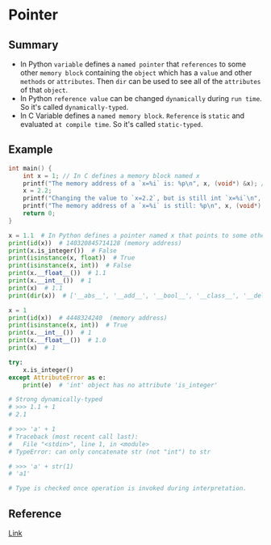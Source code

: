 # Pointer

## Summary
* In Python `variable` defines a `named pointer` that `references` to some other `memory block` containing the `object` which has a `value` and other `methods` or `attributes`. Then `dir` can be used to see all of the `attributes` of that `object`.
* In Python `reference value` can be changed `dynamically` during `run time`. So it's called `dynamically-typed`.
* In C Variable defines a `named memory block`. `Reference` is `static` and evaluated `at compile time`. So it's called `static-typed`.

## Example
```c
int main() {
    int x = 1; // In C defines a memory block named x
    printf("The memory address of a `x=%i` is: %p\n", x, (void*) &x); // The memory address of a `x=1` is: 0x7ffee20969c8
    x = 2.2;
    printf("Changing the value to `x=2.2`, but is still int `x=%i`\n", x); // Changing the value to `x=2.2`, but is still int `x=2`
    printf("The memory address of a `x=%i` is still: %p\n", x, (void*) &x); // The memory address of a `x=2` is still: 0x7ffee20969c8
    return 0;
}
```

```py
x = 1.1  # In Python defines a pointer named x that points to some other memory block containing the float object instance with value of 1.1
print(id(x))  # 140320845714128 (memory address)
print(x.is_integer())  # False
print(isinstance(x, float))  # True
print(isinstance(x, int))  # False
print(x.__float__())  # 1.1
print(x.__int__())  # 1
print(x)  # 1.1
print(dir(x))  # ['__abs__', '__add__', '__bool__', '__class__', '__delattr__', '__dir__', '__divmod__' ...]

x = 1
print(id(x))  # 4448324240  (memory address)
print(isinstance(x, int))  # True
print(x.__int__())  # 1
print(x.__float__())  # 1.0
print(x)  # 1

try:
    x.is_integer()
except AttributeError as e:
    print(e)  # 'int' object has no attribute 'is_integer'

# Strong dynamically-typed
# >>> 1.1 + 1
# 2.1

# >>> 'a' + 1
# Traceback (most recent call last):
#   File "<stdin>", line 1, in <module>
# TypeError: can only concatenate str (not "int") to str

# >>> 'a' + str(1)
# 'a1'

# Type is checked once operation is invoked during interpretation.
```

## Reference
[Link](https://jakevdp.github.io/WhirlwindTourOfPython/03-semantics-variables.html)
